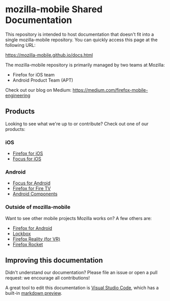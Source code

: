 # mozilla-mobile Shared Documentation
This repository is intended to host documentation that doesn't fit into a single mozilla-mobile repository. You can quickly access this page at the following URL:

https://mozilla-mobile.github.io/docs.html

The mozilla-mobile repository is primarily managed by two teams at Mozilla:
- Firefox for iOS team
- Android Product Team (APT)

Check out our blog on Medium: https://medium.com/firefox-mobile-engineering

## Products
Looking to see what we're up to or contribute? Check out one of our products:

### iOS
- [Firefox for iOS](https://github.com/mozilla-mobile/firefox-ios)
- [Focus for iOS](https://github.com/mozilla-mobile/focus-ios)

### Android
- [Focus for Android](https://github.com/mozilla-mobile/focus-android)
- [Firefox for Fire TV](https://github.com/mozilla-mobile/firefox-tv)
- [Android Components](https://github.com/mozilla-mobile/android-components)

### Outside of mozilla-mobile
Want to see other mobile projects Mozilla works on? A few others are:
- [Firefox for Android](https://wiki.mozilla.org/Mobile/Get_Involved)
- [Lockbox](https://github.com/mozilla-lockbox/)
- [Firefox Reality (for VR)](https://github.com/mozillareality/firefoxreality)
- [Firefox Rocket](https://github.com/mozilla-tw/Rocket)

## Improving this documentation
Didn't understand our documentation? Please file an issue or open a pull request:
we encourage all contributions!

A great tool to edit this documentation is [Visual Studio Code][code], which has a
built-in [markdown preview][md preview].

[code]: https://code.visualstudio.com/
[md preview]: https://code.visualstudio.com/Docs/languages/markdown#_markdown-preview
